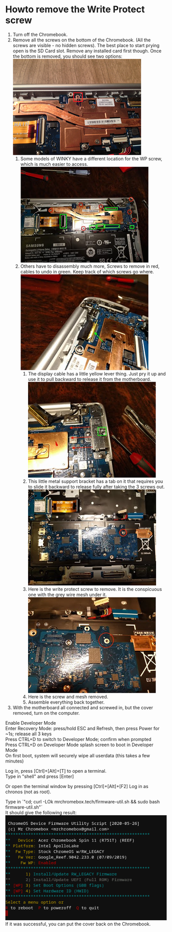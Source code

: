 # Howto remove the Write Protect screw

1. Turn off the Chromebook.
2. Remove all the screws on the bottom of the Chromebook. (All the screws are visible - no hidden screws). The best place to start prying open is the SD Card slot.  Remove any installed card first though. Once the bottom is removed, you should see two options:    
![](pictures/LQbq2Rj_edit.png)    
    1. Some models of WINKY have a different location for the WP screw, which is much easier to access.    
![](pictures/1%20-%20TUZnMdV.jpg)    
    2. Others have to disassembly much more, Screws to remove in red, cables to undo in green.  Keep track of which screws go where.    
    ![](pictures/2%20-%208QTcpw1.jpg)    
        1. The display cable has a little yellow lever thing.  Just pry it up and use it to pull backward to release it from the motherboard.    
    ![](pictures/3%20-%20CwKK9eQ.jpg)    
        2. This little metal support bracket has a tab on it that requires you to slide it backward to release fully after taking the 3 screws out.    
    ![](pictures/4%20-%20h95NfTI.jpg)    
        3. Here is the write protect screw to remove.  It is the conspicuous one with the grey wire mesh under it.    
    ![](pictures/5%20-%20aNBrVYo.jpg)    
        4. Here is the screw and mesh removed.    
        5. Assemble everything back together.    
3. With the motherboard all connected and screwed in, but the cover removed, turn on the computer.    

Enable Developer Mode    
Enter Recovery Mode: press/hold ESC and Refresh, then press Power for ~1s; release all 3 keys    
Press CTRL+D to switch to Developer Mode; confirm when prompted    
Press CTRL+D on Developer Mode splash screen to boot in Developer Mode    
On first boot, system will securely wipe all userdata (this takes a few minutes)    

Log in, press [Ctrl]+[Alt]+[T] to open a terminal.    
Type in "shell" and press [Enter]    

Or open the terminal window by pressing [Ctrl]+[Alt]+[F2]
Log in as chronos (not as root).    

Type in ´"cd; curl -LOk mrchromebox.tech/firmware-util.sh && sudo bash firmware-util.sh"´    
It should give the following result:    
![](pictures/fwutil_cros_wp-on.png)    
If it was successful, you can put the cover back on the Chromebook.    